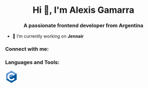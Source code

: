 <h1 align="center">Hi 👋, I'm Alexis Gamarra</h1>
<h3 align="center">A passionate frontend developer from Argentina</h3>

- 🔭 I’m currently working on **Jennair**

<h3 align="left">Connect with me:</h3>
<p align="left">
</p>

<h3 align="left">Languages and Tools:</h3>
<p align="left"> <a href="https://www.cprogramming.com/" target="_blank" rel="noreferrer"> <img src="https://raw.githubusercontent.com/devicons/devicon/master/icons/c/c-original.svg" alt="c" width="40" height="40"/> </a> </p>